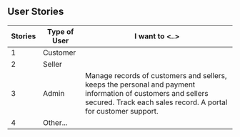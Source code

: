 ## User Stories

| Stories      | Type of User | I want to <..> | 
| --------     | ------------ | -------------- | 
| 1            |  Customer    |                |                
| 2            |  Seller      |                |
| 3            |  Admin       |  Manage records of customers and sellers, keeps the personal and payment information of customers and sellers secured. Track each sales record. A portal for customer support. |
| 4            | Other...     |                |                  
